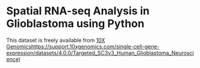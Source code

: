 # Spatial RNA-seq Analysis in Glioblastoma using Python  


This dataset is freely available from [10X Genomics](https://support.10xgenomics.com/single-cell-gene-expression/datasets/4.0.0/Targeted_SC3v3_Human_Glioblastoma_Neuroscience)https://support.10xgenomics.com/single-cell-gene-expression/datasets/4.0.0/Targeted_SC3v3_Human_Glioblastoma_Neuroscience)
